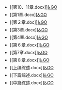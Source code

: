 - [[第10、11章.docx]][♿GO](./第10、11章.docx.md)
- [[第1章.docx]][♿GO](./第1章.docx.md)
- [[第２章.doc]][♿GO](./第２章.doc.md)
- [[第3章.docx]][♿GO](./第3章.docx.md)
- [[第4章.docx]][♿GO](./第4章.docx.md)
- [[第６章.docx]][♿GO](./第６章.docx.md)
- [[第7章.docx]][♿GO](./第7章.docx.md)
- [[第８章.docx]][♿GO](./第８章.docx.md)
- [[上编综述.docx]][♿GO](./上编综述.docx.md)
- [[下篇综述.docx]][♿GO](./下篇综述.docx.md)
- [[中篇综述.docx]][♿GO](./中篇综述.docx.md)
